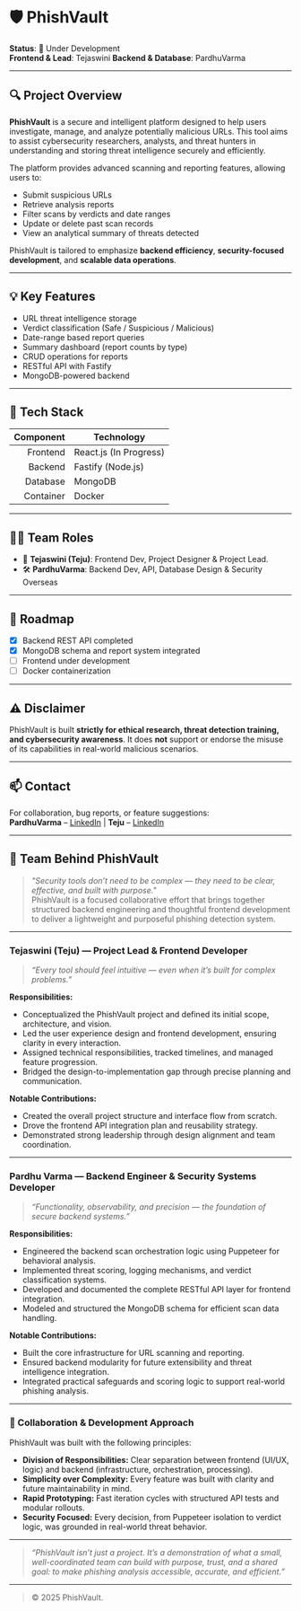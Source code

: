 # 🛡️ PhishVault

**Status**: 🚧 Under Development  
**Frontend & Lead**: Tejaswini
**Backend & Database**: PardhuVarma  

---

## 🔍 Project Overview

**PhishVault** is a secure and intelligent platform designed to help users investigate, manage, and analyze potentially malicious URLs. This tool aims to assist cybersecurity researchers, analysts, and threat hunters in understanding and storing threat intelligence securely and efficiently.

The platform provides advanced scanning and reporting features, allowing users to:

- Submit suspicious URLs
- Retrieve analysis reports
- Filter scans by verdicts and date ranges
- Update or delete past scan records
- View an analytical summary of threats detected

PhishVault is tailored to emphasize **backend efficiency**, **security-focused development**, and **scalable data operations**.

---

## 💡 Key Features

- URL threat intelligence storage
- Verdict classification (Safe / Suspicious / Malicious)
- Date-range based report queries
- Summary dashboard (report counts by type)
- CRUD operations for reports
- RESTful API with Fastify
- MongoDB-powered backend

---

## 🔧 Tech Stack

| Component | Technology          |
|----------:|---------------------|
| Frontend  | React.js (In Progress) |
| Backend   | Fastify (Node.js)   |
| Database  | MongoDB             |
| Container | Docker              |

---

## 🧑‍💻 Team Roles

- 🎨 **Tejaswini (Teju)**: Frontend Dev, Project Designer & Project Lead. 
- 🛠️ **PardhuVarma**: Backend Dev, API, Database Design & Security Overseas

---

## 📅 Roadmap

* [x] Backend REST API completed
* [x] MongoDB schema and report system integrated
* [ ]  Frontend under development
* [ ]  Docker containerization

---

## ⚠️ Disclaimer

PhishVault is built **strictly for ethical research, threat detection training, and cybersecurity awareness**.
It does **not** support or endorse the misuse of its capabilities in real-world malicious scenarios.

---

## 📫 Contact

For collaboration, bug reports, or feature suggestions:  
**PardhuVarma** – [LinkedIn](https://www.linkedin.com/in/pardhu-sri-rushi-varma-konduru-696886279/) | **Teju** – [LinkedIn](https://www.linkedin.com/in/kandukoori-tejaswini-765774289/)

---

## 👥 Team Behind **PhishVault**

> _"Security tools don’t need to be complex — they need to be clear, effective, and built with purpose."_  
> PhishVault is a focused collaborative effort that brings together structured backend engineering and thoughtful frontend development to deliver a lightweight and purposeful phishing detection system.

---

### **Tejaswini (Teju)** — Project Lead & Frontend Developer  
> _“Every tool should feel intuitive — even when it’s built for complex problems.”_

**Responsibilities:**
- Conceptualized the PhishVault project and defined its initial scope, architecture, and vision.
- Led the user experience design and frontend development, ensuring clarity in every interaction.
- Assigned technical responsibilities, tracked timelines, and managed feature progression.
- Bridged the design-to-implementation gap through precise planning and communication.

**Notable Contributions:**
- Created the overall project structure and interface flow from scratch.
- Drove the frontend API integration plan and reusability strategy.
- Demonstrated strong leadership through design alignment and team coordination.

---

### **Pardhu Varma** — Backend Engineer & Security Systems Developer  
> _“Functionality, observability, and precision — the foundation of secure backend systems.”_

**Responsibilities:**
- Engineered the backend scan orchestration logic using Puppeteer for behavioral analysis.
- Implemented threat scoring, logging mechanisms, and verdict classification systems.
- Developed and documented the complete RESTful API layer for frontend integration.
- Modeled and structured the MongoDB schema for efficient scan data handling.

**Notable Contributions:**
- Built the core infrastructure for URL scanning and reporting.
- Ensured backend modularity for future extensibility and threat intelligence integration.
- Integrated practical safeguards and scoring logic to support real-world phishing analysis.

---

### 🤝 Collaboration & Development Approach

PhishVault was built with the following principles:

- **Division of Responsibilities:** Clear separation between frontend (UI/UX, logic) and backend (infrastructure, orchestration, processing).
- **Simplicity over Complexity:** Every feature was built with clarity and future maintainability in mind.
- **Rapid Prototyping:** Fast iteration cycles with structured API tests and modular rollouts.
- **Security Focused:** Every decision, from Puppeteer isolation to verdict logic, was grounded in real-world threat behavior.

---

> _“PhishVault isn’t just a project. It’s a demonstration of what a small, well-coordinated team can build with purpose, trust, and a shared goal: to make phishing analysis accessible, accurate, and efficient.”_

---

> © 2025 PhishVault.